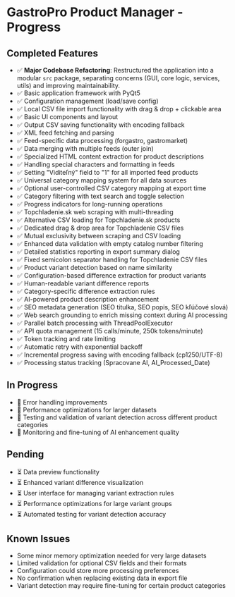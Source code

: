 # GastroPro Product Manager - Progress

## Completed Features
- ✅ **Major Codebase Refactoring**: Restructured the application into a modular `src` package, separating concerns (GUI, core logic, services, utils) and improving maintainability.
- ✅ Basic application framework with PyQt5
- ✅ Configuration management (load/save config)
- ✅ Local CSV file import functionality with drag & drop + clickable area
- ✅ Basic UI components and layout
- ✅ Output CSV saving functionality with encoding fallback
- ✅ XML feed fetching and parsing
- ✅ Feed-specific data processing (forgastro, gastromarket)
- ✅ Data merging with multiple feeds (outer join)
- ✅ Specialized HTML content extraction for product descriptions
- ✅ Handling special characters and formatting in feeds
- ✅ Setting "Viditeľný" field to "1" for all imported feed products
- ✅ Universal category mapping system for all data sources
- ✅ Optional user-controlled CSV category mapping at export time
- ✅ Category filtering with text search and toggle selection
- ✅ Progress indicators for long-running operations
- ✅ Topchladenie.sk web scraping with multi-threading
- ✅ Alternative CSV loading for Topchladenie.sk products
- ✅ Dedicated drag & drop area for Topchladenie CSV files
- ✅ Mutual exclusivity between scraping and CSV loading
- ✅ Enhanced data validation with empty catalog number filtering
- ✅ Detailed statistics reporting in export summary dialog
- ✅ Fixed semicolon separator handling for Topchladenie CSV files
- ✅ Product variant detection based on name similarity
- ✅ Configuration-based difference extraction for product variants
- ✅ Human-readable variant difference reports
- ✅ Category-specific difference extraction rules
- ✅ AI-powered product description enhancement
- ✅ SEO metadata generation (SEO titulka, SEO popis, SEO kľúčové slová)
- ✅ Web search grounding to enrich missing context during AI processing
- ✅ Parallel batch processing with ThreadPoolExecutor
- ✅ API quota management (15 calls/minute, 250k tokens/minute)
- ✅ Token tracking and rate limiting
- ✅ Automatic retry with exponential backoff
- ✅ Incremental progress saving with encoding fallback (cp1250/UTF-8)
- ✅ Processing status tracking (Spracovane AI, AI_Processed_Date)

## In Progress
- 🔄 Error handling improvements
- 🔄 Performance optimizations for larger datasets
- 🔄 Testing and validation of variant detection across different product categories
- 🔄 Monitoring and fine-tuning of AI enhancement quality

## Pending
- ⏳ Data preview functionality
- ⏳ Enhanced variant difference visualization
- ⏳ User interface for managing variant extraction rules
- ⏳ Performance optimizations for large variant groups
- ⏳ Automated testing for variant detection accuracy

## Known Issues
- Some minor memory optimization needed for very large datasets
- Limited validation for optional CSV fields and their formats
- Configuration could store more processing preferences
- No confirmation when replacing existing data in export file
- Variant detection may require fine-tuning for certain product categories

